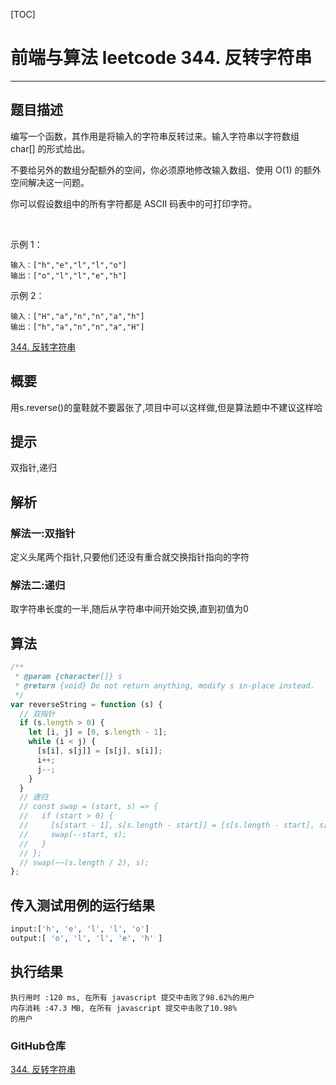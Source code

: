[TOC]
# 前端与算法 leetcode 344. 反转字符串
---

## 题目描述
编写一个函数，其作用是将输入的字符串反转过来。输入字符串以字符数组 char[] 的形式给出。

不要给另外的数组分配额外的空间，你必须原地修改输入数组、使用 O(1) 的额外空间解决这一问题。

你可以假设数组中的所有字符都是 ASCII 码表中的可打印字符。

 

示例 1：
```
输入：["h","e","l","l","o"]
输出：["o","l","l","e","h"]
```
示例 2：
```
输入：["H","a","n","n","a","h"]
输出：["h","a","n","n","a","H"]
```
[344. 反转字符串](https://leetcode-cn.com/problems/reverse-string)

## 概要
用s.reverse()的童鞋就不要嚣张了,项目中可以这样做,但是算法题中不建议这样哈
## 提示
双指针,递归
## 解析

### 解法一:双指针
定义头尾两个指针,只要他们还没有重合就交换指针指向的字符
### 解法二:递归
取字符串长度的一半,随后从字符串中间开始交换,直到初值为0
## 算法

```js
/**
 * @param {character[]} s
 * @return {void} Do not return anything, modify s in-place instead.
 */
var reverseString = function (s) {
  // 双指针
  if (s.length > 0) {
    let [i, j] = [0, s.length - 1];
    while (i < j) {
      [s[i], s[j]] = [s[j], s[i]];
      i++;
      j--;
    }
  }
  // 递归
  // const swap = (start, s) => {
  //   if (start > 0) {
  //     [s[start - 1], s[s.length - start]] = [s[s.length - start], s[start - 1]];
  //     swap(--start, s);
  //   }
  // };
  // swap(~~(s.length / 2), s);
};
```

## 传入测试用例的运行结果

```sh
input:['h', 'e', 'l', 'l', 'o']
output:[ 'o', 'l', 'l', 'e', 'h' ]
```

## 执行结果

```
执行用时 :120 ms, 在所有 javascript 提交中击败了98.62%的用户
内存消耗 :47.3 MB, 在所有 javascript 提交中击败了10.98%
的用户
```

### GitHub仓库

[344. 反转字符串](https://github.com/moshuying/AlgorithmAndBlog/tree/master/algorithm/leetcode/344.%20Reverse%20String)